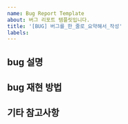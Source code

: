 ```yaml
---
name: Bug Report Template
about: 버그 리포트 템플릿입니다.
title: '[BUG] 버그를_한_줄로_요약해서_작성'
labels:
---
```


<!-- 버그 리포트 이슈 제목입니다. -->
<!-- [BUG] 버그를_한_줄로_요약해서_작성 -->

## bug 설명

<!-- 사진이 있다면 함께 첨부해 주세요 -->

## bug 재현 방법

## 기타 참고사항

<!-- 없다면 적지 않으셔도 됩니다. -->